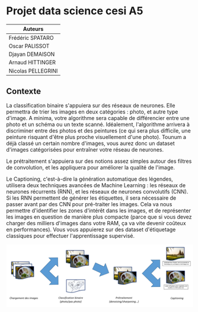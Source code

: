 # Projet data science cesi A5

| Auteurs            |
|--------------------|
| Frédéric SPATARO   |
| Oscar PALISSOT     |
| Djayan DEMAISON    |
| Arnaud HITTINGER   |
| Nicolas PELLEGRINI |

## Contexte

La classification binaire s'appuiera sur des réseaux de neurones. Elle permettra de trier les images en deux catégories :
photo, et autre type d'image. A minima, votre algorithme sera capable de différencier entre une photo et un schéma ou un
texte scanné. Idéalement, l'algorithme arrivera à discriminer entre des photos et des peintures (ce qui sera plus
difficile, une peinture risquant d'être plus proche visuellement d'une photo). Tounum a déjà classé un certain nombre
d'images, vous aurez donc un dataset d'images catégorisées pour entraîner votre réseau de neurones.

Le prétraitement s'appuiera sur des notions assez simples autour des filtres de convolution, et les appliquera pour
améliorer la qualité de l'image.

Le Captioning, c'est-à-dire la génération automatique des légendes, utilisera deux techniques avancées de Machine
Learning : les réseaux de neurones récurrents (RNN), et les réseaux de neurones convolutifs (CNN). Si les RNN permettent
de générer les étiquettes, il sera nécessaire de passer avant par des CNN pour pré-traiter les images. Cela va nous
permettre d'identifier les zones d'intérêt dans les images, et de représenter les images en question de manière plus
compacte (parce que si vous devez charger des milliers d'images dans votre RAM, ça va vite devenir coûteux en
performances). Vous vous appuierez sur des dataset d'étiquetage classiques pour effectuer l'apprentissage supervisé.

![image](./Livrable1/workflow.png "Workflow")